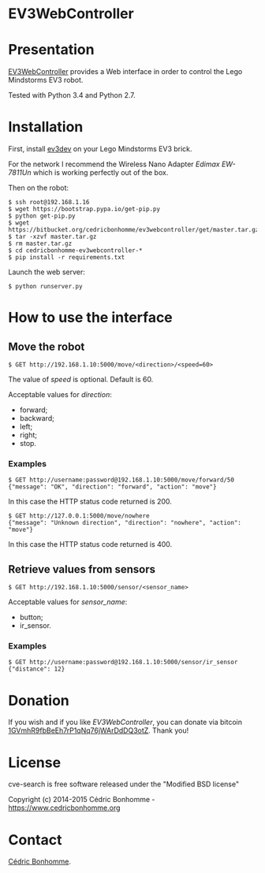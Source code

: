 EV3WebController
================

# Presentation

[EV3WebController](https://bitbucket.org/cedricbonhomme/ev3webcontroller)
provides a Web interface in order to control the Lego Mindstorms EV3 robot.

Tested with Python 3.4 and Python 2.7.

# Installation

First, install [ev3dev](http://www.ev3dev.org) on your
Lego Mindstorms EV3 brick.

For the network I recommend the Wireless Nano Adapter *Edimax EW-7811Un* which
is working perfectly out of the box.

Then on the robot:

    $ ssh root@192.168.1.16
    $ wget https://bootstrap.pypa.io/get-pip.py
    $ python get-pip.py
    $ wget https://bitbucket.org/cedricbonhomme/ev3webcontroller/get/master.tar.gz
    $ tar -xzvf master.tar.gz
    $ rm master.tar.gz
    $ cd cedricbonhomme-ev3webcontroller-*
    $ pip install -r requirements.txt

Launch the web server:

    $ python runserver.py

# How to use the interface

## Move the robot

    $ GET http://192.168.1.10:5000/move/<direction>/<speed=60>

The value of *speed* is optional. Default is 60.

Acceptable values for *direction*:

* forward;
* backward;
* left;
* right;
* stop.

### Examples

    $ GET http://username:password@192.168.1.10:5000/move/forward/50
    {"message": "OK", "direction": "forward", "action": "move"}

In this case the HTTP status code returned is 200.

    $ GET http://127.0.0.1:5000/move/nowhere
    {"message": "Unknown direction", "direction": "nowhere", "action": "move"}

In this case the HTTP status code returned is 400.


## Retrieve values from sensors

    $ GET http://192.168.1.10:5000/sensor/<sensor_name>

Acceptable values for *sensor_name*:

* button;
* ir_sensor.


### Examples

    $ GET http://username:password@192.168.1.10:5000/sensor/ir_sensor
    {"distance": 12}

# Donation

If you wish and if you like *EV3WebController*, you can donate via bitcoin
[1GVmhR9fbBeEh7rP1qNq76jWArDdDQ3otZ](https://blockexplorer.com/address/1GVmhR9fbBeEh7rP1qNq76jWArDdDQ3otZ).
Thank you!

# License

cve-search is free software released under the "Modified BSD license"

Copyright (c) 2014-2015 Cédric Bonhomme - https://www.cedricbonhomme.org

# Contact

[Cédric Bonhomme](https://www.cedricbonhomme.org).
